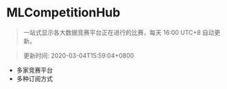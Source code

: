 # MLCompetitionHub

> 一站式显示各大数据竞赛平台正在进行的比赛，每天 16:00 UTC+8 自动更新。
  
> 更新时间: 2020-03-04T15:59:04+0800 

* 多家竞赛平台
* 多种订阅方式